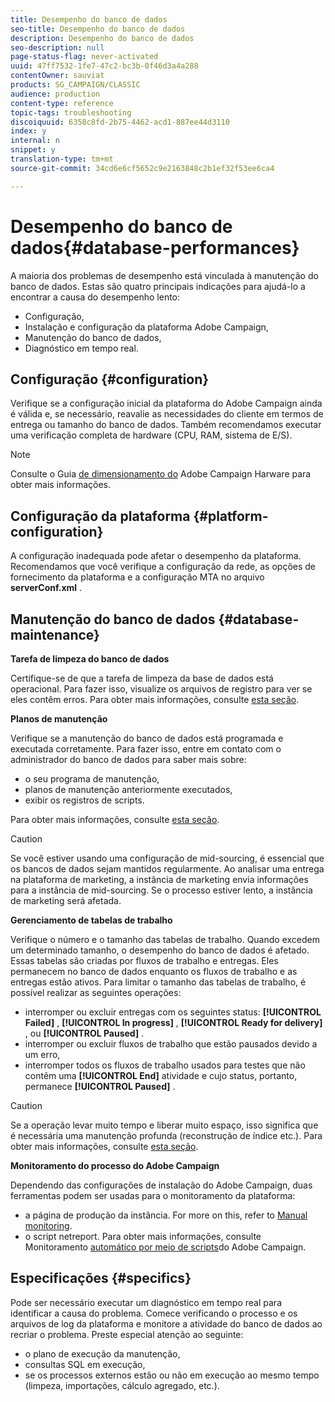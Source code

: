 ```yaml
---
title: Desempenho do banco de dados
seo-title: Desempenho do banco de dados
description: Desempenho do banco de dados
seo-description: null
page-status-flag: never-activated
uuid: 47ff7532-1fe7-47c2-bc3b-0f46d3a4a288
contentOwner: sauviat
products: SG_CAMPAIGN/CLASSIC
audience: production
content-type: reference
topic-tags: troubleshooting
discoiquuid: 6358c8fd-2b75-4462-acd1-887ee44d3110
index: y
internal: n
snippet: y
translation-type: tm+mt
source-git-commit: 34cd6e6cf5652c9e2163848c2b1ef32f53ee6ca4

---
```



# Desempenho do banco de dados{#database-performances}

A maioria dos problemas de desempenho está vinculada à manutenção do banco de dados. Estas são quatro principais indicações para ajudá-lo a encontrar a causa do desempenho lento:

* Configuração,
* Instalação e configuração da plataforma Adobe Campaign,
* Manutenção do banco de dados,
* Diagnóstico em tempo real.

## Configuração {#configuration}

Verifique se a configuração inicial da plataforma do Adobe Campaign ainda é válida e, se necessário, reavalie as necessidades do cliente em termos de entrega ou tamanho do banco de dados. Também recomendamos executar uma verificação completa de hardware (CPU, RAM, sistema de E/S).

>[!NOTE]
>
>Consulte o Guia [de dimensionamento do](https://helpx.adobe.com/campaign/kb/hardware-sizing-guide.html) Adobe Campaign Harware para obter mais informações.

## Configuração da plataforma {#platform-configuration}

A configuração inadequada pode afetar o desempenho da plataforma. Recomendamos que você verifique a configuração da rede, as opções de fornecimento da plataforma e a configuração MTA no arquivo **serverConf.xml** .

## Manutenção do banco de dados {#database-maintenance}

**Tarefa de limpeza do banco de dados**

Certifique-se de que a tarefa de limpeza da base de dados está operacional. Para fazer isso, visualize os arquivos de registro para ver se eles contêm erros. Para obter mais informações, consulte [esta seção](../../production/using/database-cleanup-workflow.md).

**Planos de manutenção**

Verifique se a manutenção do banco de dados está programada e executada corretamente. Para fazer isso, entre em contato com o administrador do banco de dados para saber mais sobre:

* o seu programa de manutenção,
* planos de manutenção anteriormente executados,
* exibir os registros de scripts.

Para obter mais informações, consulte [esta seção](../../production/using/recommendations.md).

>[!CAUTION]
>
>Se você estiver usando uma configuração de mid-sourcing, é essencial que os bancos de dados sejam mantidos regularmente. Ao analisar uma entrega na plataforma de marketing, a instância de marketing envia informações para a instância de mid-sourcing. Se o processo estiver lento, a instância de marketing será afetada.

**Gerenciamento de tabelas de trabalho**

Verifique o número e o tamanho das tabelas de trabalho. Quando excedem um determinado tamanho, o desempenho do banco de dados é afetado. Essas tabelas são criadas por fluxos de trabalho e entregas. Eles permanecem no banco de dados enquanto os fluxos de trabalho e as entregas estão ativos. Para limitar o tamanho das tabelas de trabalho, é possível realizar as seguintes operações:

* interromper ou excluir entregas com os seguintes status: **[!UICONTROL Failed]** , **[!UICONTROL In progress]** , **[!UICONTROL Ready for delivery]** , ou **[!UICONTROL Paused]** .
* interromper ou excluir fluxos de trabalho que estão pausados devido a um erro,
* interromper todos os fluxos de trabalho usados para testes que não contêm uma **[!UICONTROL End]** atividade e cujo status, portanto, permanece **[!UICONTROL Paused]** .

>[!CAUTION]
>
>Se a operação levar muito tempo e liberar muito espaço, isso significa que é necessária uma manutenção profunda (reconstrução de índice etc.). Para obter mais informações, consulte [esta seção](../../production/using/recommendations.md).

**Monitoramento do processo do Adobe Campaign**

Dependendo das configurações de instalação do Adobe Campaign, duas ferramentas podem ser usadas para o monitoramento da plataforma:

* a página de produção da instância. For more on this, refer to [Manual monitoring](../../production/using/monitoring-processes.md#manual-monitoring).
* o script netreport. Para obter mais informações, consulte Monitoramento [automático por meio de scripts](../../production/using/monitoring-processes.md#automatic-monitoring-via-adobe-campaign-scripts)do Adobe Campaign.

## Especificações {#specifics}

Pode ser necessário executar um diagnóstico em tempo real para identificar a causa do problema. Comece verificando o processo e os arquivos de log da plataforma e monitore a atividade do banco de dados ao recriar o problema. Preste especial atenção ao seguinte:

* o plano de execução da manutenção,
* consultas SQL em execução,
* se os processos externos estão ou não em execução ao mesmo tempo (limpeza, importações, cálculo agregado, etc.).

